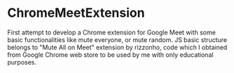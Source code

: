 # ChromeMeetExtension
First attempt to develop a Chrome extension for Google Meet with some basic functionalities like mute everyone, or mute random.
JS basic structure belongs to "Mute All on Meet" extension by rizzonho, code which I obtained from Google Chrome web store to be used by me with only educational purposes.
